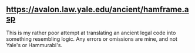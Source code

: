 ## https://avalon.law.yale.edu/ancient/hamframe.asp

This is my rather poor attempt at translating an ancient legal code into something resembling logic. Any errors or omissions are mine, and not Yale's or Hammurabi's.

